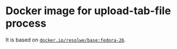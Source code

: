 # Docker image for upload-tab-file process

It is based on [`docker.io/resolwe/base:fedora-26`](
https://hub.docker.com/r/resolwe/base/).

